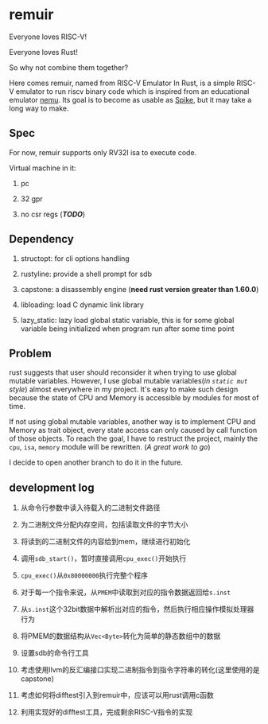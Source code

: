 # remuir

Everyone loves RISC-V!

Everyone loves Rust!

So why not combine them together?

Here comes remuir, named from RISC-V Emulator In Rust, is a simple RISC-V emulator to run riscv binary code which is inspired from an educational emulator [nemu](https://github.com/NJU-ProjectN/nemu). Its goal is to become as usable as [Spike](https://github.com/riscv-software-src/riscv-isa-sim), but it may take a long way to make.

## Spec

For now, remuir supports only RV32I isa to execute code.

Virtual machine in it:

1. pc

2. 32 gpr

3. no csr regs (***TODO***)

## Dependency

1. structopt: for cli options handling

2. rustyline: provide a shell prompt for sdb

3. capstone: a disassembly engine (**need rust version greater than 1.60.0**)

4. libloading: load C dynamic link library

5. lazy_static: lazy load global static variable, this is for some global variable being initialized when program run after some time point

## Problem

rust suggests that user should reconsider it when trying to use global mutable variables. However, I use global mutable variables(*in `static mut` style*) almost everywhere in my project. It's easy to make such design because the state of CPU and Memory is accessible by modules for most of time.

If not using global mutable variables, another way is to implement CPU and Memory as trait object, every state access can only caused by call function of those objects. To reach the goal, I have to restruct the project, mainly the `cpu`, `isa`, `memory` module will be rewritten. (*A great work to go*)

I decide to open another branch to do it in the future.

## development log

1. 从命令行参数中读入待载入的二进制文件路径

2. 为二进制文件分配内存空间，包括读取文件的字节大小

3. 将读到的二进制文件的内容给到mem，继续进行初始化

4. 调用`sdb_start()`，暂时直接调用`cpu_exec()`开始执行

5. `cpu_exec()`从`0x80000000`执行完整个程序

6. 对于每一个指令来说，从`PMEM`中读取到对应的指令数据返回给`s.inst`

7. 从`s.inst`这个32bit数据中解析出对应的指令，然后执行相应操作模拟处理器行为

8. 将PMEM的数据结构从`Vec<Byte>`转化为简单的静态数组中的数据

9. 设置sdb的命令行工具

10. 考虑使用llvm的反汇编接口实现二进制指令到指令字符串的转化(这里使用的是capstone)

11. 考虑如何将difftest引入到remuir中，应该可以用rust调用c函数

12. 利用实现好的difftest工具，完成剩余RISC-V指令的实现
